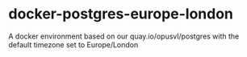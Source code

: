 # docker-postgres-europe-london
A docker environment based on our quay.io/opusvl/postgres with the default timezone set to Europe/London
